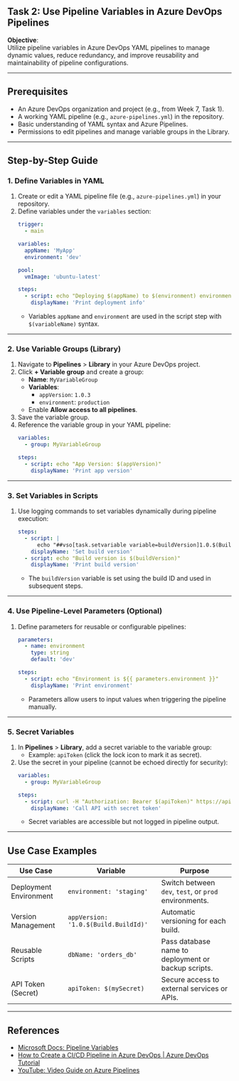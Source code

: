 ## Task 2: Use Pipeline Variables in Azure DevOps Pipelines

**Objective**:  
Utilize pipeline variables in Azure DevOps YAML pipelines to manage dynamic values, reduce redundancy, and improve reusability and maintainability of pipeline configurations.

---

## Prerequisites
- An Azure DevOps organization and project (e.g., from Week 7, Task 1).
- A working YAML pipeline (e.g., `azure-pipelines.yml`) in the repository.
- Basic understanding of YAML syntax and Azure Pipelines.
- Permissions to edit pipelines and manage variable groups in the Library.

---

## Step-by-Step Guide

### 1. Define Variables in YAML
1. Create or edit a YAML pipeline file (e.g., `azure-pipelines.yml`) in your repository.
2. Define variables under the `variables` section:
   ```yaml
   trigger:
     - main

   variables:
     appName: 'MyApp'
     environment: 'dev'

   pool:
     vmImage: 'ubuntu-latest'

   steps:
     - script: echo "Deploying $(appName) to $(environment) environment"
       displayName: 'Print deployment info'
   ```
   - Variables `appName` and `environment` are used in the script step with `$(variableName)` syntax.

---

### 2. Use Variable Groups (Library)
1. Navigate to **Pipelines** > **Library** in your Azure DevOps project.
2. Click **+ Variable group** and create a group:
   - **Name**: `MyVariableGroup`
   - **Variables**:
     - `appVersion`: `1.0.3`
     - `environment`: `production`
   - Enable **Allow access to all pipelines**.
3. Save the variable group.
4. Reference the variable group in your YAML pipeline:
   ```yaml
   variables:
     - group: MyVariableGroup

   steps:
     - script: echo "App Version: $(appVersion)"
       displayName: 'Print app version'
   ```

---

### 3. Set Variables in Scripts
1. Use logging commands to set variables dynamically during pipeline execution:
   ```yaml
   steps:
     - script: |
         echo "##vso[task.setvariable variable=buildVersion]1.0.$(Build.BuildId)"
       displayName: 'Set build version'
     - script: echo "Build version is $(buildVersion)"
       displayName: 'Print build version'
   ```
   - The `buildVersion` variable is set using the build ID and used in subsequent steps.

---

### 4. Use Pipeline-Level Parameters (Optional)
1. Define parameters for reusable or configurable pipelines:
   ```yaml
   parameters:
     - name: environment
       type: string
       default: 'dev'

   steps:
     - script: echo "Environment is ${{ parameters.environment }}"
       displayName: 'Print environment'
   ```
   - Parameters allow users to input values when triggering the pipeline manually.

---

### 5. Secret Variables
1. In **Pipelines** > **Library**, add a secret variable to the variable group:
   - Example: `apiToken` (click the lock icon to mark it as secret).
2. Use the secret in your pipeline (cannot be echoed directly for security):
   ```yaml
   variables:
     - group: MyVariableGroup

   steps:
     - script: curl -H "Authorization: Bearer $(apiToken)" https://api.example.com
       displayName: 'Call API with secret token'
   ```
   - Secret variables are accessible but not logged in pipeline output.

---

## Use Case Examples
| **Use Case** | **Variable** | **Purpose** |
|--------------|--------------|-------------|
| Deployment Environment | `environment: 'staging'` | Switch between `dev`, `test`, or `prod` environments. |
| Version Management | `appVersion: '1.0.$(Build.BuildId)'` | Automatic versioning for each build. |
| Reusable Scripts | `dbName: 'orders_db'` | Pass database name to deployment or backup scripts. |
| API Token (Secret) | `apiToken: $(mySecret)` | Secure access to external services or APIs. |

---

## References
- [Microsoft Docs: Pipeline Variables](https://learn.microsoft.com/azure/devops/pipelines/process/variables?view=azure-devops)
- [How to Create a CI/CD Pipeline in Azure DevOps | Azure DevOps Tutorial
](https://www.youtube.com/watch?v=xH5EY7FCFQw&t=77s)
- [YouTube: Video Guide on Azure Pipelines](https://www.youtube.com/results?search_query=azure+devops+pipeline+variables)

